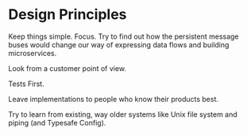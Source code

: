# Design Principles

Keep things simple. Focus. Try to find out how the persistent message buses would change our way of expressing data flows and building microservices.

Look from a customer point of view.

Tests First.

Leave implementations to people who know their products best.

Try to learn from existing, way older systems like Unix file system and piping (and Typesafe Config).

